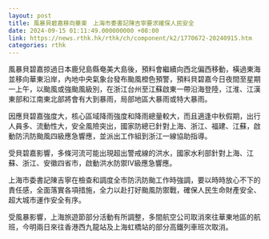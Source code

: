 ```yaml
---
layout: post
title: 風暴貝碧嘉移向華東　上海市委書記陳吉寧要求確保人民安全
date: 2024-09-15 01:11:49.000000000 +08:00
link: https://news.rthk.hk/rthk/ch/component/k2/1770672-20240915.htm
categories: rthk
---
```


風暴貝碧嘉掠過日本鹿兒島縣奄美大島後，預料會繼續向西北偏西移動，橫過東海並移向華東沿岸，內地中央氣象台發布颱風橙色預警，預料貝碧嘉今日夜間至星期一上午，以颱風或強颱風級別，在浙江台州至江蘇啟東一帶沿海登陸，江淮、江漢東部和江南東北部將會有大到暴雨，局部地區大暴雨或特大暴雨。

因應貝碧嘉強度大，核心區域降雨強度和降雨總量較大，而且適逢中秋假期，出行人員多、流動性大，安全風險突出，國家防總已針對上海、浙江、福建、江蘇，啟動防汛防颱風四級應急響應，並派出工作組到浙江一線協助指導。

受貝碧嘉影響，多條河流可能出現超出警戒線的洪水，國家水利部針對上海、江蘇、浙江、安徽四省市，啟動洪水防禦Ⅳ級應急響應。

上海市委書記陳吉寧在檢查和調度全市防汛防颱工作時強調，要以時時放心不下的責任感，全面落實各項措施，全力以赴打好颱風防禦戰，確保人民生命財產安全、超大城市運作安全有序。

受風暴影響，上海旅遊節部分活動有所調整，多間航空公司取消來往華東地區的航班，今明兩日來往香港西九龍站及上海虹橋站的部分高鐵列車班次取消。
